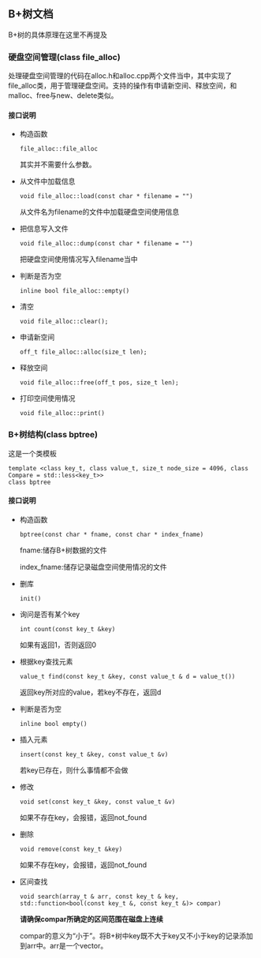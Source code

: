 ## B+树文档

B+树的具体原理在这里不再提及

### 硬盘空间管理(class file_alloc)

处理硬盘空间管理的代码在alloc.h和alloc.cpp两个文件当中，其中实现了file_alloc类，用于管理硬盘空间。支持的操作有申请新空间、释放空间，和malloc、free与new、delete类似。

#### 接口说明

+ 构造函数

  `file_alloc::file_alloc`

  其实并不需要什么参数。

+ 从文件中加载信息

  `void file_alloc::load(const char * filename = "")`

  从文件名为filename的文件中加载硬盘空间使用信息

+ 把信息写入文件

  `void file_alloc::dump(const char * filename = "")`

  把硬盘空间使用情况写入filename当中

+ 判断是否为空

  `inline bool file_alloc::empty()`

+ 清空

  `void file_alloc::clear();`

+ 申请新空间

  `off_t file_alloc::alloc(size_t len);`

+ 释放空间

  `void file_alloc::free(off_t pos, size_t len);`

+ 打印空间使用情况

  `void file_alloc::print()`

### B+树结构(class bptree)

这是一个类模板

```
template <class key_t, class value_t, size_t node_size = 4096, class Compare = std::less<key_t>>
class bptree
```

#### 接口说明

+ 构造函数

  `bptree(const char * fname, const char * index_fname)`

  fname:储存B+树数据的文件

  index_fname:储存记录磁盘空间使用情况的文件

+ 删库

  `init()`

+ 询问是否有某个key

  `int count(const key_t &key)`

  如果有返回1，否则返回0

+ 根据key查找元素

  `value_t find(const key_t &key, const value_t & d = value_t())`

  返回key所对应的value，若key不存在，返回d

+ 判断是否为空

  `inline bool empty()`

+ 插入元素

  `insert(const key_t &key, const value_t &v)`

  若key已存在，则什么事情都不会做

+ 修改

  `void set(const key_t &key, const value_t &v)`

  如果不存在key，会报错，返回not_found

+ 删除

  `void remove(const key_t &key)`

  如果不存在key，会报错，返回not_found

+ 区间查找

  `void search(array_t & arr, const key_t & key, std::function<bool(const key_t &, const key_t &)> compar)`

  **请确保compar所确定的区间范围在磁盘上连续**

  compar的意义为“小于”。将B+树中key既不大于key又不小于key的记录添加到arr中。arr是一个vector。